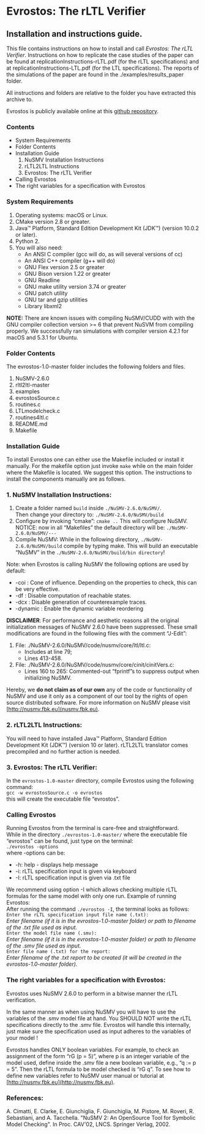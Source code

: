 # Evrostos: The rLTL Verifier
## Installation and instructions guide.
This file contains instructions on how to install and call _Evrostos: The rLTL Verifier_. Instructions on how to replicate the case studies of the paper can be found at replicationInstructions-rLTL.pdf (for the rLTL specifications) and at replicationInstructions-LTL.pdf (for the LTL specifications). The reports of the simulations of the paper are found in the ./examples/results_paper folder.

All instructions and folders are relative to the folder you have extracted this archive to.

Evrostos is publicly available online at this [github repository](https://github.com/janis10/evrostos-1.0).

### Contents
* System Requirements
* Folder Contents
* Installation Guide
    1. NuSMV Installation Instructions
    2. rLTL2LTL Instructions
    3. Evrostos: The rLTL Verifier
* Calling Evrostos
* The right variables for a specification with Evrostos

### System Requirements
1. Operating systems: macOS or Linux.
2. CMake version 2.8 or greater.
3. Java™ Platform, Standard Edition Development Kit (JDK™) (version 10.0.2 or later).
4. Python 2.
5. You will also need:
    * An ANSI C compiler (gcc will do, as will several versions of cc)
    * An ANSI C++ compiler (g++ will do)
    * GNU Flex version 2.5 or greater
    * GNU Bison version 1.22 or greater
    * GNU Readline
    * GNU make utility version 3.74 or greater
    * GNU patch utility
    * GNU tar and gzip utilities
    * Library libxml2

**NOTE:** There are known issues with compiling NuSMV/CUDD with with the GNU compiler collection version >= 6 that prevent NuSVM from compiling properly. We successfully ran simulations with compiler version 4.2.1 for macOS and 5.3.1 for Ubuntu.


### Folder Contents
The evrostos-1.0-master folder includes the following folders and files.

1. NuSMV-2.6.0
2. rltl2ltl-master
3. examples
4. evrostosSource.c
5. routines.c
6. LTLmodelcheck.c
7. routines4ltl.c
8. README.md
9. Makefile

### Installation Guide
To install Evrostos one can either use the Makefile included or install it manually. 
For the makefile option just invoke `make` while on the main folder where the Makefile is located. We suggest this option.
The instructions to install the components manually are as follows.

### 1. NuSMV Installation Instructions:
1. Create a folder named `build` inside `./NuSMV-2.6.0/NuSMV/`.  
Then change your directory to:
`./NuSMV-2.6.0/NuSMV/build`
2. Configure by invoking “cmake”: 
`cmake ..`
This will configure NuSMV.
NOTICE: now in all “Makefiles” the default directory will be:
`./NuSMV-2.6.0/NuSMV/---`
3. Compile NuSMV:
While in the following directory,
`./NuSMV-2.6.0/NuSMV/build` 
compile by typing make.
This will build an executable “NuSMV” in the 
`./NuSMV-2.6.0/NuSMV/build/bin directory`!

Note: when Evrostos is calling NuSMV the following options are used by default:

* -coi        : Cone of influence. Depending on the properties to check, this can be very effective.
* -df     : Disable computation of reachable states.
* -dcx        : Disable generation of counterexample traces.
* -dynamic    : Enable the dynamic variable reordering

**DISCLAIMER**:
For performance and aesthetic reasons all the original initialization messages of NuSMV 2.6.0
have been suppressed. These small modifications are found in the following files with the comment “J-Edit”:

1. File: ./NuSMV-2.6.0/NuSMV/code/nusmv/core/ltl/ltl.c:
    * Includes at line 79;
    * Lines 413-458.
2. File: ./NuSMV-2.6.0/NuSMV/code/nusmv/core/cinit/cinitVers.c:
    * Lines 160 to 265: Commented-out “fprintf”s to suppress output when initializing NuSMV.

Hereby, we **do not claim as of our own** any of the code or functionality of NuSMV and use it only as a component of our tool by the rights of open source distributed software.
For more information on NuSMV please visit [http://nusmv.fbk.eu](nusmv.fbk.eu).

### 2. rLTL2LTL Instructions:
You will need to have installed Java™ Platform, Standard Edition Development Kit (JDK™) (version 10 or later).
rLTL2LTL translator comes precompiled and no further action is needed.

### 3. Evrostos: The rLTL Verifier:
In the `evrostos-1.0-master` directory, compile Evrostos using the following command:  
`gcc -w evrostosSource.c -o evrostos`  
this will create the executable file “evrostos”.

### Calling Evrostos
Running Evrostos from the terminal is care-free and straightforward.  
While in the directory
`./evrostos-1.0-master/`
where the executable file “evrostos” can be found, just type on the terminal:  
`./evrostos -options`  
where -options can be:

* -h: help - displays help message
* -i: rLTL specification input is given via keyboard
* -I: rLTL specification input is given via .txt file

We recommend using option -I which allows checking multiple rLTL formulas for the same model with only one run. Example of running Evrostos:  
After running the command
`./evrostos -I`,
the terminal looks as follows:  
`Enter the rLTL specification input file name (.txt):`  
_Enter filename (if it is in the evrostos-1.0-master folder) or path to filename of the .txt file used as input._  
`Enter the model file name (.smv):`  
_Enter filename (if it is in the evrostos-1.0-master folder) or path to filename of the .smv file used as input._  
`Enter file name (.txt) for the report:`  
_Enter filename of the .txt report to be created (it will be created in the evrostos-1.0-master folder)._

### The right variables for a specification with Evrostos:
Evrostos uses NuSMV 2.6.0 to perform in a bitwise manner the rLTL verification.

In the same manner as when using NuSMV you will have to use the variables of the .smv model file at hand.
You SHOULD NOT write the rLTL specifications directly to the .smv file.
Evrostos will handle this internally, just make sure the specification used as input adheres to the variables of your model !

Evrostos handles ONLY boolean variables. 
For example, to check an assignment of the form “rG (p = 5)”, 
where p is an integer variable of the model used, 
define inside the .smv file a new boolean variable, e.g., “q := p = 5”.
Then the rLTL formula to be model checked is “rG q”.
To see how to define new variables refer to NuSMV user manual or tutorial at [http://nusmv.fbk.eu](http://nusmv.fbk.eu).

### References:
A. Cimatti, E. Clarke, E. Giunchiglia, F. Giunchiglia, M. Pistore, M. Roveri, R. Sebastiani, and A. Tacchella.
"NuSMV 2: An OpenSource Tool for Symbolic Model Checking".
In Proc. CAV'02, LNCS. Springer Verlag, 2002.

